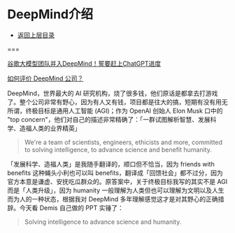 # DeepMind介绍

- [返回上层目录](../deepmind.md)



===

[谷歌大模型团队并入DeepMind！誓要赶上ChatGPT进度](https://mp.weixin.qq.com/s/Blo4xtjNu6mS06U1v3AdZg)

[如何评价 DeepMind 公司？](https://www.zhihu.com/question/476956949/answer/2150543412)

DeepMind，世界最大的 AI 研究机构，烧了很多钱，他们原话是都拿去打游戏了。整个公司非常有野心，因为有人又有钱，项目都是往大的搞，短期有没有用无所谓，终极目标是通用人工智能 (AGI)；作为 OpenAI 创始人 Elon Musk 口中的 "top concern"，他们对自己的描述非常精确了：「一群试图解析智慧、发展科学、造福人类的业界精英」

> We're a team of scientists, engineers, ethicists and more, committed to solving intelligence, to advance science and benefit humanity.

「发展科学、造福人类」是我随手翻译的，顺口但不恰当，因为 friends with benefits 这种蝇头小利也可以叫 benefits，翻译成「回馈社会」都不过分，因为官方本意是谦虚、安抚吃瓜群众的。原答案中，关于终极目标我写的其实不是 AGI 而是「人类升级」，因为 humanity 一般理解为人类但也可以理解为文明以及人生而为人的一种状态，根据我对 DeepMind 多年理解感觉这才是对其野心的正确措辞。今天看 Demis 自己做的 PPT 实锤了：

> Solving intelligence to advance science and humanity.

